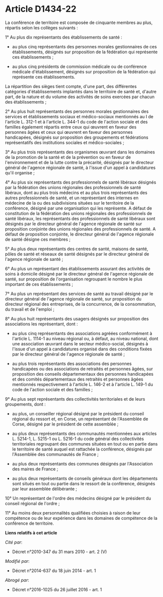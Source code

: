 # Article D1434-22

La conférence de territoire est composée de cinquante membres au plus, répartis selon les collèges suivants : 

1° Au plus dix représentants des établissements de santé :

- au plus cinq représentants des personnes morales gestionnaires de ces établissements, désignés sur proposition de la
fédération qui représente ces établissements ;

- au plus cinq présidents de commission médicale ou de conférence médicale d'établissement, désignés sur proposition de la
fédération qui représente ces établissements. 

La répartition des sièges tient compte, d'une part, des différentes catégories d'établissements implantés dans le territoire
de santé et, d'autre part, de la nature et du volume des activités de soins exercées par chacun des établissements ; 

2° Au plus huit représentants des personnes morales gestionnaires des services et établissements sociaux et médico-sociaux
mentionnés au I de l'article L. 312-1 et à l'article L. 344-1 du code de l'action sociale et des familles également répartis
entre ceux qui œuvrent en faveur des personnes âgées et ceux qui œuvrent en faveur des personnes handicapées, désignés sur
proposition des groupements et fédérations représentatifs des institutions sociales et médico-sociales ; 

3° Au plus trois représentants des organismes œuvrant dans les domaines de la promotion de la santé et de la prévention ou en
faveur de l'environnement et de la lutte contre la précarité, désignés par le directeur général de l'agence régionale de
santé, à l'issue d'un appel à candidatures qu'il organise ; 

4° Au plus six représentants des professionnels de santé libéraux désignés par la fédération des unions régionales des
professionnels de santé libéraux, dont au plus trois médecins et au plus trois représentants des autres professionnels de
santé, et un représentant des internes en médecine de la ou des subdivisions situées sur le territoire de la conférence,
désigné par une organisation qui les représente. A défaut de constitution de la fédération des unions régionales des
professionnels de santé libéraux, les représentants des professionnels de santé libéraux sont désignés par le directeur
général de l'agence régionale de santé sur proposition conjointe des unions régionales des professionnels de santé. A défaut
de proposition conjointe, le directeur général de l'agence régionale de santé désigne ces membres ; 

5° Au plus deux représentants des centres de santé, maisons de santé, pôles de santé et réseaux de santé désignés par le
directeur général de l'agence régionale de santé ; 

6° Au plus un représentant des établissements assurant des activités de soins à domicile désigné par le directeur général de
l'agence régionale de santé, sur proposition de l'organisation regroupant le nombre le plus important de ces
établissements ; 

7° Au plus un représentant des services de santé au travail désigné par le directeur général de l'agence régionale de santé,
sur proposition du directeur régional des entreprises, de la concurrence, de la consommation, du travail et de l'emploi ; 

8° Au plus huit représentants des usagers désignés sur proposition des associations les représentant, dont :

- au plus cinq représentants des associations agréées conformément à l'article L. 1114-1 au niveau régional ou, à défaut, au
niveau national, dont une association œuvrant dans le secteur médico-social, désignés à l'issue d'un appel à candidatures
organisé dans des conditions fixées par le directeur général de l'agence régionale de santé ;

- au plus trois représentants des associations des personnes handicapées ou des associations de retraités et personnes âgées,
sur proposition des conseils départementaux des personnes handicapées et des comités départementaux des retraités et
personnes âgées mentionnés respectivement à l'article L. 146-2 et à l'article L. 149-1 du code de l'action sociale et des
familles ; 

9° Au plus sept représentants des collectivités territoriales et de leurs groupements, dont :

- au plus, un conseiller régional désigné par le président du conseil régional du ressort et, en Corse, un représentant de
l'Assemblée de Corse, désigné par le président de cette assemblée ;

- au plus deux représentants des communautés mentionnées aux articles L. 5214-1, L. 5215-1 ou L. 5216-1 du code général des
collectivités territoriales regroupant des communes situées en tout ou en partie dans le territoire de santé auquel est
rattachée la conférence, désignés par l'Assemblée des communautés de France ;

- au plus deux représentants des communes désignés par l'Association des maires de France ;

- au plus deux représentants de conseils généraux dont les départements sont situés en tout ou partie dans le ressort de la
conférence, désignés par leur assemblée délibérante ; 

10° Un représentant de l'ordre des médecins désigné par le président du conseil régional de l'ordre ; 

11° Au moins deux personnalités qualifiées choisies à raison de leur compétence ou de leur expérience dans les domaines de
compétence de la conférence de territoire.

**Liens relatifs à cet article**

_Cité par_:

  - Décret n°2010-347 du 31 mars 2010 - art. 2 (V)

_Modifié par_:

  - Décret n°2014-637 du 18 juin 2014 - art. 1

_Abrogé par_:

  - Décret n°2016-1025 du 26 juillet 2016 - art. 1
